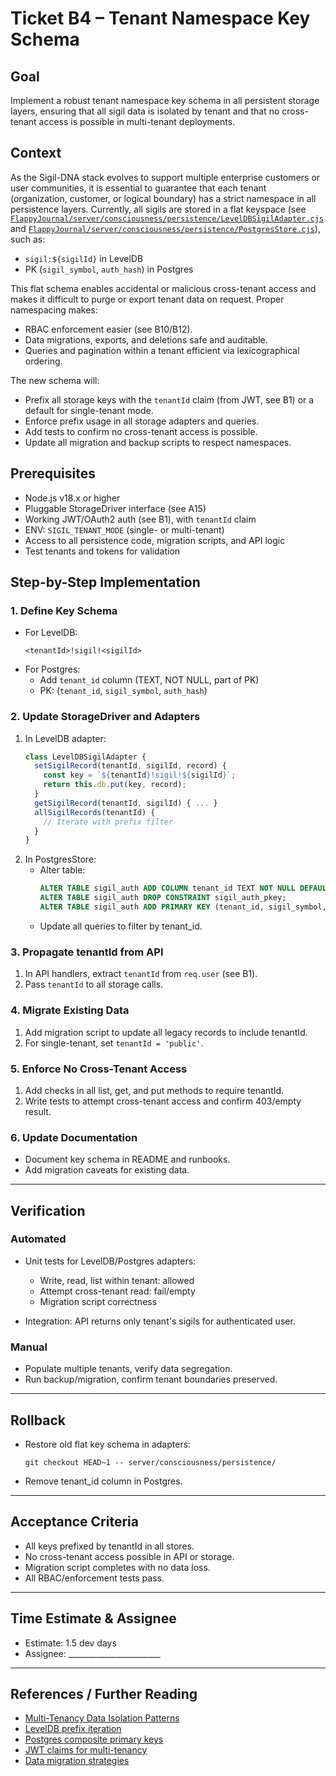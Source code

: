 # Ticket B4 – Tenant Namespace Key Schema

## Goal
Implement a robust tenant namespace key schema in all persistent storage layers, ensuring that all sigil data is isolated by tenant and that no cross-tenant access is possible in multi-tenant deployments.

## Context

As the Sigil-DNA stack evolves to support multiple enterprise customers or user communities, it is essential to guarantee that each tenant (organization, customer, or logical boundary) has a strict namespace in all persistence layers. Currently, all sigils are stored in a flat keyspace (see [`FlappyJournal/server/consciousness/persistence/LevelDBSigilAdapter.cjs`](../../server/consciousness/persistence/LevelDBSigilAdapter.cjs) and [`FlappyJournal/server/consciousness/persistence/PostgresStore.cjs`](../../server/consciousness/persistence/PostgresStore.cjs)), such as:
- `sigil:${sigilId}` in LevelDB
- PK (`sigil_symbol`, `auth_hash`) in Postgres

This flat schema enables accidental or malicious cross-tenant access and makes it difficult to purge or export tenant data on request. Proper namespacing makes:
- RBAC enforcement easier (see B10/B12).
- Data migrations, exports, and deletions safe and auditable.
- Queries and pagination within a tenant efficient via lexicographical ordering.

The new schema will:
- Prefix all storage keys with the `tenantId` claim (from JWT, see B1) or a default for single-tenant mode.
- Enforce prefix usage in all storage adapters and queries.
- Add tests to confirm no cross-tenant access is possible.
- Update all migration and backup scripts to respect namespaces.

## Prerequisites

- Node.js v18.x or higher
- Pluggable StorageDriver interface (see A15)
- Working JWT/OAuth2 auth (see B1), with `tenantId` claim
- ENV: `SIGIL_TENANT_MODE` (single- or multi-tenant)
- Access to all persistence code, migration scripts, and API logic
- Test tenants and tokens for validation

## Step-by-Step Implementation

### 1. Define Key Schema

- For LevelDB:
  ```
  <tenantId>!sigil!<sigilId>
  ```
- For Postgres:
  - Add `tenant_id` column (TEXT, NOT NULL, part of PK)
  - PK: (`tenant_id`, `sigil_symbol`, `auth_hash`)

### 2. Update StorageDriver and Adapters

1. In LevelDB adapter:
   ```js
   class LevelDBSigilAdapter {
     setSigilRecord(tenantId, sigilId, record) {
       const key = `${tenantId}!sigil!${sigilId}`;
       return this.db.put(key, record);
     }
     getSigilRecord(tenantId, sigilId) { ... }
     allSigilRecords(tenantId) {
       // Iterate with prefix filter
     }
   }
   ```
2. In PostgresStore:
   - Alter table:
     ```sql
     ALTER TABLE sigil_auth ADD COLUMN tenant_id TEXT NOT NULL DEFAULT 'public';
     ALTER TABLE sigil_auth DROP CONSTRAINT sigil_auth_pkey;
     ALTER TABLE sigil_auth ADD PRIMARY KEY (tenant_id, sigil_symbol, auth_hash);
     ```
   - Update all queries to filter by tenant_id.

### 3. Propagate tenantId from API

1. In API handlers, extract `tenantId` from `req.user` (see B1).
2. Pass `tenantId` to all storage calls.

### 4. Migrate Existing Data

1. Add migration script to update all legacy records to include tenantId.
2. For single-tenant, set `tenantId = 'public'`.

### 5. Enforce No Cross-Tenant Access

1. Add checks in all list, get, and put methods to require tenantId.
2. Write tests to attempt cross-tenant access and confirm 403/empty result.

### 6. Update Documentation

- Document key schema in README and runbooks.
- Add migration caveats for existing data.

---

## Verification

### Automated

- Unit tests for LevelDB/Postgres adapters:
  - Write, read, list within tenant: allowed
  - Attempt cross-tenant read: fail/empty
  - Migration script correctness

- Integration: API returns only tenant's sigils for authenticated user.

### Manual

- Populate multiple tenants, verify data segregation.
- Run backup/migration, confirm tenant boundaries preserved.

---

## Rollback

- Restore old flat key schema in adapters:
  ```
  git checkout HEAD~1 -- server/consciousness/persistence/
  ```
- Remove tenant_id column in Postgres.

---

## Acceptance Criteria

- All keys prefixed by tenantId in all stores.
- No cross-tenant access possible in API or storage.
- Migration script completes with no data loss.
- All RBAC/enforcement tests pass.

---

## Time Estimate & Assignee

- Estimate: 1.5 dev days
- Assignee: _______________________

---

## References / Further Reading

- [Multi-Tenancy Data Isolation Patterns](https://martinfowler.com/bliki/MultiTenancy.html)
- [LevelDB prefix iteration](https://github.com/Level/level#iterator)
- [Postgres composite primary keys](https://www.postgresql.org/docs/current/ddl-constraints.html)
- [JWT claims for multi-tenancy](https://auth0.com/docs/secure/tokens/json-web-tokens/json-web-token-claims)
- [Data migration strategies](https://liquidata.co/blog/data-migration-strategies-for-multi-tenant-saas)